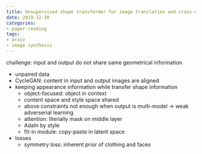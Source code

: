 ```yaml
---
title: Unsupervised shape transformer for image translation and cross-domain retrieval
date: 2019-12-30
categories:
- paper-reading
tags:
- arxiv
- image synthesis
---
```


challenge: input and output do not share same geometrical information
- unpaired data
- CycleGAN: content in input and output images are aligned
- keeping appearance information while transfer shape information
    - object-focused: object in context
    - content space and style space shared
    - above constraints not enough when output is multi-model -> weak adverserial learning
    - attention: literially mask on middle layer
    - AdaIn by style
    - fit-in module: copy-paste in latent space
- losses
    - symmetry loss: inherent prior of clothing and faces
